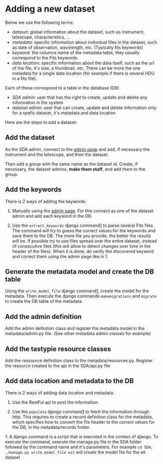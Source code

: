 Adding a new dataset
====================

Below we use the following terms:
* *dataset*: global information about the dataset, such as  instrument, telescope, characteristics, ...
* *metadata*: specific information about individual files in the dataset, such as date of observation, wavelength, etc. (Typically fits keywords)
* *keyword*: the columns name of the metadata table, they usually correspond to the Fits keywords.
* *data location*: specific information about the data itself, such as the url of the file, it's size, a thumbnail, etc. There can be more the one metadata for a single data location (for example if there is several HDU in a fits file).

Each of these correspond to a table in the database (DB)
* *SDA admin*: user that has the right to create, update and delete any information in the system
* *dataset admin*: user that can create, update and delete information only for a spefic dataset, it's metadata and data location

Here are the steps to add a dataset:

Add the dataset
---------------
As the SDA admin, connect to the [admin page](http://solarnet.oma.be/SDA/admin) and add, if necessary the instrument and the telescope, and then the dataset. 

Then add a group with the same name as the dataset id. Create, if necessary, the dataset admins, __make them staff__, and add them to the group.

Add the keywords
----------------
There is 2 ways of adding the keywords:
1. Manually using the [admin page](http://solarnet.oma.be/SDA/admin). For this connect as one of the dataset admin and add each keyword in the DB.

2. Use the `extract_keywords` django command[1](#1) to parse several Fits files. The command will try to guess the correct values for the keywords and save them to the DB. The more file you provide, the better the results will be. If possible try to use files spread over the entire dataset, instead of consecutive files (this will allow to detect changes over time in the header of the files). When it is done, do verify the discovered keyword and correct them using the admin page like in 1.

Generate the metadata model and create the DB table
---------------------------------------------------

Using the `write_model_file` django command[1](#1), create the model for the metadata. Then execute the django commands `makemigrations` and `migrate` to create the DB table of the metadata.

Add the admin definition
------------------------
Add the admin definition class and register the metadata model in the metadata/admin.py file. (See other metadata admin classes for example)

Add the tastypie resource classes
----------------------------------
Add the ressource definition class to the metadata/resources.py. Register the resource created to the api in the SDA/api.py file

Add data location and metadata to the DB
----------------------------------------
There is 2 ways of adding data location and metadata:

1. Use the RestFul api to post the information.

2. Use the `populate` django command<a href="#1">1</a> to fetch the information through http. This requires to create a record definition class for the metadata, which specifies how to convert the fits header to the correct values for the DB, in the metadata/records folder.

<a name="#1">1</a>: A django command is a script that is executed in the context of django. To execute the command, execute the manage.py file in the SDA folder followed by the command name and it's parameters. For example `cd SDA; ./manage.py write_model_file eit` will create the model file for the eit dataset



